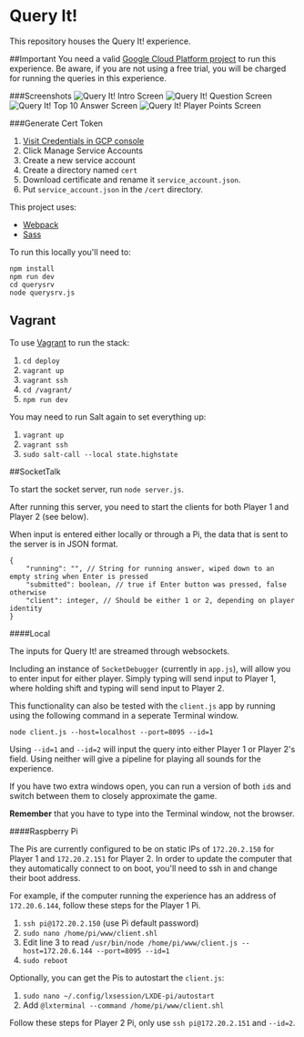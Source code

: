 # Query It!
This repository houses the Query It! experience.

##Important
You need a valid [Google Cloud Platform project](http://cloud.google.com/free-trial/) to run this experience. Be aware, if you are not using a free trial, you will be charged for running the queries in this experience.

###Screenshots
![Query It! Intro Screen](https://raw.githubusercontent.com/Instrument/query-it/master/screenshots/start.png)
![Query It! Question Screen](https://raw.githubusercontent.com/Instrument/query-it/master/screenshots/question.png)
![Query It! Top 10 Answer Screen](https://raw.githubusercontent.com/Instrument/query-it/master/screenshots/resolve.png)
![Query It! Player Points Screen](https://raw.githubusercontent.com/Instrument/query-it/master/screenshots/final.png)

###Generate Cert Token
1. [Visit Credentials in GCP console](https://console.cloud.google.com/apis/credentials)
1. Click Manage Service Accounts
1. Create a new service account
1. Create a directory named `cert`
1. Download certificate and rename it `service_account.json`.
1. Put `service_account.json` in the `/cert` directory.

This project uses:
* [Webpack](https://github.com/webpack/webpack)
* [Sass](http://sass-lang.com/)

To run this locally you'll need to:
```
npm install
npm run dev
cd querysrv
node querysrv.js
```

## Vagrant

To use [Vagrant](https://www.vagrantup.com/) to run the stack:

1. `cd deploy`
1. `vagrant up`
1. `vagrant ssh`
1. `cd /vagrant/`
1. `npm run dev`

You may need to run Salt again to set everything up:

1. `vagrant up`
1. `vagrant ssh`
1. `sudo salt-call --local state.highstate`

##SocketTalk

To start the socket server, run `node server.js`.

After running this server, you need to start the clients for both Player 1 and Player 2 (see below).

When input is entered either locally or through a Pi, the data that is sent to the server is in JSON format.

```
{
	"running": "", // String for running answer, wiped down to an empty string when Enter is pressed
	"submitted": boolean, // true if Enter button was pressed, false otherwise
	"client": integer, // Should be either 1 or 2, depending on player identity
}
```

####Local

The inputs for Query It! are streamed through websockets.

Including an instance of `SocketDebugger` (currently in `app.js`), will allow you to enter input for either player. Simply typing will send input to Player 1, where holding shift and typing will send input to Player 2.

This functionality can also be tested with the `client.js` app by running using the following command in a seperate Terminal window.

```
node client.js --host=localhost --port=8095 --id=1
```

Using `--id=1` and `--id=2` will input the query into either Player 1 or Player 2's field. Using neither will give a pipeline for playing all sounds for the experience.

If you have two extra windows open, you can run a version of both `id`s and switch between them to closely approximate the game.

**Remember** that you have to type into the Terminal window, not the browser.

####Raspberry Pi

The Pis are currently configured to be on static IPs of `172.20.2.150` for Player 1 and `172.20.2.151` for Player 2. In order to update the computer that they automatically connect to on boot, you'll need to ssh in and change their boot address.

For example, if the computer running the experience has an address of `172.20.6.144`, follow these steps for the Player 1 Pi.

1. `ssh pi@172.20.2.150` (use Pi default password)
2. `sudo nano /home/pi/www/client.shl`
3. Edit line 3 to read `/usr/bin/node /home/pi/www/client.js --host=172.20.6.144 --port=8095 --id=1`
4. `sudo reboot`

Optionally, you can get the Pis to autostart the `client.js`:
1. `sudo nano ~/.config/lxsession/LXDE-pi/autostart`
2. Add `@lxterminal --command /home/pi/www/client.shl`


Follow these steps for Player 2 Pi, only use `ssh pi@172.20.2.151` and `--id=2`.

